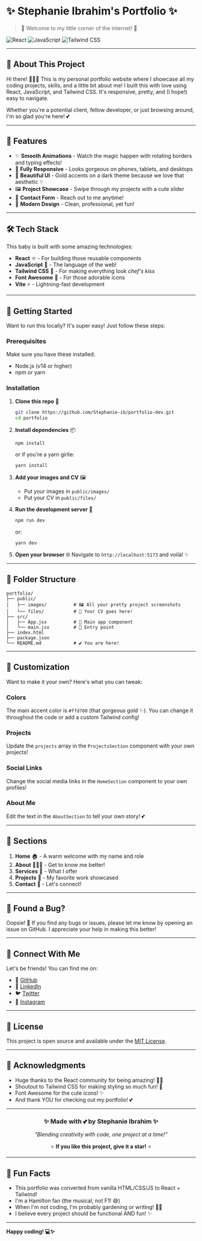 # ✨ Stephanie Ibrahim's Portfolio ✨

> 💖 Welcome to my little corner of the internet! 💖

![React](https://img.shields.io/badge/React-61DAFB?style=for-the-badge&logo=react&logoColor=black)
![JavaScript](https://img.shields.io/badge/logo-javascript-blue?logo=javascript&logoColor=f5f5f5)
![Tailwind CSS](https://img.shields.io/badge/Tailwind_CSS-38B2AC?style=for-the-badge&logo=tailwind-css&logoColor=white)

---

## 🌸 About This Project

Hi there! 👋🏾✨ This is my personal portfolio website where I showcase all my coding projects, skills, and a little bit about me! I built this with love using React, JavaScript, and Tailwind CSS. It's responsive, pretty, and (I hope!) easy to navigate. 

Whether you're a potential client, fellow developer, or just browsing around, I'm so glad you're here! 💕

---

## 🎀 Features

- ✨ **Smooth Animations** - Watch the magic happen with rotating borders and typing effects!
- 📱 **Fully Responsive** - Looks gorgeous on phones, tablets, and desktops
- 🎨 **Beautiful UI** - Gold accents on a dark theme because we love that aesthetic ✨
- 🖼️ **Project Showcase** - Swipe through my projects with a cute slider
- 💌 **Contact Form** - Reach out to me anytime!
- 🌙 **Modern Design** - Clean, professional, yet fun!

---

## 🛠️ Tech Stack

This baby is built with some amazing technologies:

- **React** ⚛️ - For building those reusable components
- **JavaScript** 📜 - The language of the web!
- **Tailwind CSS** 🎨 - For making everything look *chef's kiss*
- **Font Awesome** 💎 - For those adorable icons
- **Vite** ⚡ - Lightning-fast development

---

## 🚀 Getting Started

Want to run this locally? It's super easy! Just follow these steps:

### Prerequisites

Make sure you have these installed:
- Node.js (v14 or higher) 
- npm or yarn

### Installation

1. **Clone this repo** 💾
   ```bash
   git clone https://github.com/Stephanie-ib/portfolio-dev.git
   cd portfolio
   ```

2. **Install dependencies** 📦
   ```bash
   npm install
   ```
   or if you're a yarn girlie:
   ```bash
   yarn install
   ```

3. **Add your images and CV** 🖼️
   - Put your images in `public/images/`
   - Put your CV in `public/files/`

4. **Run the development server** 🎉
   ```bash
   npm run dev
   ```
   or:
   ```bash
   yarn dev
   ```

5. **Open your browser** 🌐
   Navigate to `http://localhost:5173` and voilà! ✨

---

## 📁 Folder Structure

```
portfolio/
├── public/
│   ├── images/          # 🖼️ All your pretty project screenshots
│   └── files/           # 📄 Your CV goes here!
├── src/
│   ├── App.jsx          # 💫 Main app component
│   └── main.jsx         # 🎯 Entry point
├── index.html
├── package.json
└── README.md            # 💕 You are here!
```

---

## 🎨 Customization

Want to make it your own? Here's what you can tweak:

### Colors
The main accent color is `#ffd700` (that gorgeous gold ✨). You can change it throughout the code or add a custom Tailwind config!

### Projects
Update the `projects` array in the `ProjectsSection` component with your own projects!

### Social Links
Change the social media links in the `HomeSection` component to your own profiles!

### About Me
Edit the text in the `AboutSection` to tell your own story! 💕

---

## 🌟 Sections

1. **Home** 🏠 - A warm welcome with my name and role
2. **About** 👩🏾‍💻 - Get to know me better!
3. **Services** 💼 - What I offer
4. **Projects** 🎨 - My favorite work showcased
5. **Contact** 📧 - Let's connect!

---

## 🐛 Found a Bug?

Oopsie! 🙈 If you find any bugs or issues, please let me know by opening an issue on GitHub. I appreciate your help in making this better! 

---

## 💌 Connect With Me

Let's be friends! You can find me on:

- 🐙 [GitHub](https://github.com/Stephanie-ib)
- 💼 [LinkedIn](https://www.linkedin.com/in/stephanie-ibrahim-715a4b292/)
- 🐦 [Twitter](#)
- 📸 [Instagram](#)

---

## 📝 License

This project is open source and available under the [MIT License](LICENSE).

---

## 💖 Acknowledgments

- Huge thanks to the React community for being amazing! 🙏🏾
- Shoutout to Tailwind CSS for making styling so much fun! 🎨
- Font Awesome for the cute icons! ✨
- And thank YOU for checking out my portfolio! 💕

---

<div align="center">

### ✨ Made with 💕 by Stephanie Ibrahim ✨

*"Blending creativity with code, one project at a time!"* 

⭐ **If you like this project, give it a star!** ⭐

</div>

---

## 🎉 Fun Facts

- This portfolio was converted from vanilla HTML/CSS/JS to React + Tailwind!
- I'm a Hamilton fan (the musical, not F1! 😅)
- When I'm not coding, I'm probably gardening or writing! 🌱📝
- I believe every project should be functional AND fun! ✨

---

**Happy coding! 💻✨**
